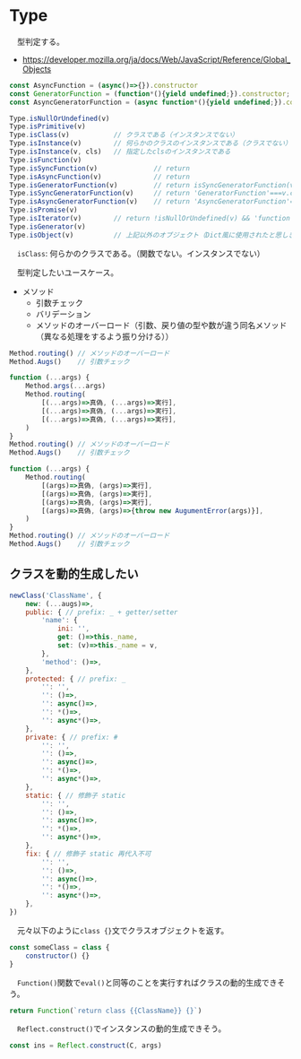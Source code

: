 # Type

　型判定する。

<!-- more -->

* https://developer.mozilla.org/ja/docs/Web/JavaScript/Reference/Global_Objects

```javascript
const AsyncFunction = (async()=>{}).constructor
const GeneratorFunction = (function*(){yield undefined;}).constructor;
const AsyncGeneratorFunction = (async function*(){yield undefined;}).constructor;

Type.isNullOrUndefined(v)
Type.isPrimitive(v)
Type.isClass(v)           // クラスである（インスタンスでない）
Type.isInstance(v)        // 何らかのクラスのインスタンスである（クラスでない）
Type.isInstance(v, cls)   // 指定したclsのインスタンスである
Type.isFunction(v)
Type.isSyncFunction(v)				// return 
Type.isAsyncFunction(v)				// return 
Type.isGeneratorFunction(v)			// return isSyncGeneratorFunction(v) || isSyncAGeneratorFunction(v)
Type.isSyncGeneratorFunction(v)		// return 'GeneratorFunction'===v.constructor.name
Type.isAsyncGeneratorFunction(v)	// return 'AsyncGeneratorFunction'===v.constructor.name
Type.isPromise(v)
Type.isIterator(v)        // return !isNullOrUndefined(v) && 'function'===typeof v[Symbol.iterator]
Type.isGenerator(v)			
Type.isObject(v)          // 上記以外のオブジェクト（Dict風に使用されたと思しきObject）
```

　`isClass`: 何らかのクラスである。（関数でない。インスタンスでない）


　型判定したいユースケース。

* メソッド
	* 引数チェック
	* バリデーション
	* メソッドのオーバーロード（引数、戻り値の型や数が違う同名メソッド（異なる処理をするよう振り分ける））


```javascript
Method.routing() // メソッドのオーバーロード
Method.Augs()    // 引数チェック
```

```javascript
function (...args) {
    Method.args(...args)
	Method.routing(
		[(...args)=>真偽, (...args)=>実行],
		[(...args)=>真偽, (...args)=>実行],
		[(...args)=>真偽, (...args)=>実行],
	)
}
Method.routing() // メソッドのオーバーロード
Method.Augs()    // 引数チェック
```

```javascript
function (...args) {
	Method.routing(
		[(args)=>真偽, (args)=>実行],
		[(args)=>真偽, (args)=>実行],
		[(args)=>真偽, (args)=>実行],
		[(args)=>真偽, (args)=>{throw new AugumentError(args)}],
	)
}
Method.routing() // メソッドのオーバーロード
Method.Augs()    // 引数チェック
```

## クラスを動的生成したい

```javascript
newClass('ClassName', {
	new: (...augs)=>,
    public: { // prefix: _ + getter/setter
		'name': {
			ini: '',
			get: ()=>this._name,
			set: (v)=>this._name = v,
		},
		'method': ()=>,
	},
	protected: { // prefix: _
		'': '',
		'': ()=>,		
		'': async()=>,		
		'': *()=>,		
		'': async*()=>,				
	},
	private: { // prefix: #
		'': '',
		'': ()=>,
		'': async()=>,		
		'': *()=>,		
		'': async*()=>,		
	},
	static: { // 修飾子 static
		'': '',
		'': ()=>,		
		'': async()=>,		
		'': *()=>,		
		'': async*()=>,		
	},
	fix: { // 修飾子 static 再代入不可
		'': '',
		'': ()=>,		
		'': async()=>,		
		'': *()=>,		
		'': async*()=>,		
	},
})
```

　元々以下のように`class {}`文でクラスオブジェクトを返す。

```javascript
const someClass = class {
	constructor() {}
}
```

　`Function()`関数で`eval()`と同等のことを実行すればクラスの動的生成できそう。

```javascript
return Function(`return class {{ClassName}} {}`)
```

　`Reflect.construct()`でインスタンスの動的生成できそう。

```javascript
const ins = Reflect.construct(C, args)
```

